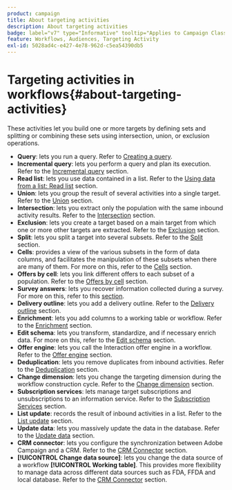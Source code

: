 ```yaml
---
product: campaign
title: About targeting activities
description: About targeting activities
badge: label="v7" type="Informative" tooltip="Applies to Campaign Classic v7 only"
feature: Workflows, Audiences, Targeting Activity
exl-id: 5028ad4c-e427-4e78-962d-c5ea54390db5
---
```

# Targeting activities in workflows{#about-targeting-activities}



These activities let you build one or more targets by defining sets and splitting or combining these sets using intersection, union, or exclusion operations.

* **Query**: lets you run a query. Refer to [Creating a query](query.md#creating-a-query).
* **Incremental query**: lets you perform a query and plan its execution. Refer to the [Incremental query](incremental-query.md) section.
* **Read list**: lets you use data contained in a list. Refer to the [Using data from a list: Read list](../../platform/using/import-export-workflows.md#using-data-from-a-list--read-list) section.
* **Union**: lets you group the result of several activities into a single target. Refer to the [Union](union.md) section.
* **Intersection**: lets you extract only the population with the same inbound activity results. Refer to the [Intersection](intersection.md) section.
* **Exclusion**: lets you create a target based on a main target from which one or more other targets are extracted. Refer to the [Exclusion](exclusion.md) section.
* **Split**: lets you split a target into several subsets. Refer to the [Split](split.md) section.
* **Cells**: provides a view of the various subsets in the form of data columns, and facilitates the manipulation of these subsets when there are many of them. For more on this, refer to the [Cells](cells.md) section.
* **Offers by cell**: lets you link different offers to each subset of a population. Refer to the [Offers by cell](offers-by-cell.md) section.
* **Survey answers**: lets you recover information collected during a survey. For more on this, refer to this [section](../../surveys/using/getting-started-with-surveys.md).
* **Delivery outline**: lets you add a delivery outline. Refer to the [Delivery outline](../../workflow/using/delivery-outline.md) section.
* **Enrichment**: lets you add columns to a working table or workflow. Refer to the [Enrichment](../../workflow/using/enrichment.md) section.
* **Edit schema**: lets you transform, standardize, and if necessary enrich data. For more on this, refer to the [Edit schema](../../workflow/using/edit-schema.md) section.
* **Offer engine**: lets you call the Interaction offer engine in a workflow. Refer to the [Offer engine](../../workflow/using/offer-engine.md) section.
* **Deduplication**: lets you remove duplicates from inbound activities. Refer to the [Deduplication](../../workflow/using/deduplication.md) section.
* **Change dimension**: lets you change the targeting dimension during the workflow construction cycle. Refer to the [Change dimension](../../workflow/using/change-dimension.md) section.
* **Subscription services**: lets manage target subscriptions and unsubscriptions to an information service. Refer to the [Subscription Services](../../workflow/using/subscription-services.md) section.
* **List update**: records the result of inbound activities in a list. Refer to the [List update](../../workflow/using/list-update.md) section.
* **Update data**: lets you massively update the data in the database. Refer to the [Update data](../../workflow/using/update-data.md) section.
* **CRM connector**: lets you configure the synchronization between Adobe Campaign and a CRM. Refer to the [CRM Connector](../../workflow/using/crm-connector.md) section.
* **[!UICONTROL Change data source]**: lets you change the data source of a workflow **[!UICONTROL Working table]**. This provides more flexibility to manage data across different data sources such as FDA, FFDA and local database. Refer to the [CRM Connector](../../workflow/using/change-data-source.md) section.
